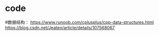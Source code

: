 # code
#数据结构：
https://www.runoob.com/cplusplus/cpp-data-structures.html
https://blog.csdn.net/Jeaten/article/details/107568067
